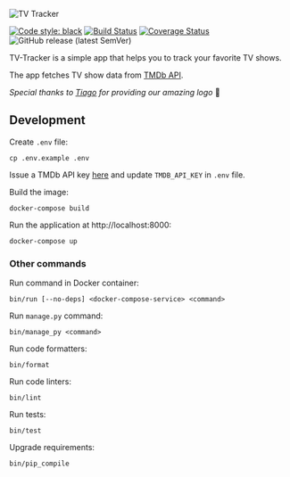 ![TV Tracker](https://raw.githubusercontent.com/olivertso/tv-tracker/master/project/core/static/core/img/logo.png)

[![Code style: black](https://img.shields.io/badge/code%20style-black-000000.svg)](https://github.com/ambv/black)
[![Build Status](https://travis-ci.org/olivertso/tv-tracker.svg?branch=master)](https://travis-ci.org/olivertso/tv-tracker)
[![Coverage Status](https://coveralls.io/repos/github/olivertso/tv-tracker/badge.svg?branch=master)](https://coveralls.io/github/olivertso/tv-tracker?branch=master)
![GitHub release (latest SemVer)](https://img.shields.io/github/v/release/olivertso/tv-tracker)

TV-Tracker is a simple app that helps you to track your favorite TV shows.

The app fetches TV show data from [TMDb API][tmdb-api].

*Special thanks to [Tiago](https://github.com/tmazza) for providing our amazing logo* 🍺

## Development

Create `.env` file:
```
cp .env.example .env
```

Issue a TMDb API key [here][tmdb-api] and update `TMDB_API_KEY` in `.env` file.

Build the image:
```
docker-compose build
```

Run the application at http://localhost:8000:
```
docker-compose up
```

### Other commands

Run command in Docker container:
```
bin/run [--no-deps] <docker-compose-service> <command>
```

Run `manage.py` command:
```
bin/manage_py <command>
```

Run code formatters:
```
bin/format
```

Run code linters:
```
bin/lint
```

Run tests:
```
bin/test
```

Upgrade requirements:
```
bin/pip_compile
```

[tmdb-api]: https://developers.themoviedb.org/3/getting-started/introduction
